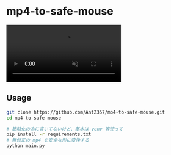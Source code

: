 # mp4-to-safe-mouse
<div><video src="https://github.com/Ant2357/mp4-to-safe-mouse/assets/29674515/d5f5afdb-892b-45bb-8054-b697cb503f5a" alt="著作権面に配慮したﾐｯｷｰﾏｳｽの動画" autoplay muted></video></div>
<!-- mp4ファイルを上記のような安全な形に変換する書き捨てコード -->

## Usage
```sh
git clone https://github.com/Ant2357/mp4-to-safe-mouse.git
cd mp4-to-safe-mouse

# 簡略化の為に書いてないけど、基本は venv 等使って
pip install -r requirements.txt
# 無修正の mp4 を安全な形に変換する
python main.py

```

